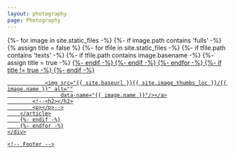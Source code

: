 ```yaml
---
layout: photography
page: Photography
---
```


<!-- Wrapper -->
<div id="wrapper">
    <!-- Header -->
<!--     <header id="header">
        <h1><a href="index.html"><strong>{{ site.header.title }}</strong> {{ site.header.subtitle }}</a></h1>
        <nav>
            <ul>
                <li><a href="#footer" class="icon fa-info-circle">About</a></li>
            </ul>
        </nav>
    </header> -->
    <!-- Main -->
    <div id="main">
        {%- for image in site.static_files -%}
        {%- if image.path contains 'fulls' -%}
        <article class="thumb">
        {% assign title = false %}
        {%- for tfile in site.static_files -%}
            {%- if tfile.path contains 'texts' -%}
                {%- if tfile.path contains image.basename -%}
                    {%- assign title = true -%}
                        <a href="{{ site.baseurl }}{{ site.image_fulls_loc }}/{{ image.name }}" id="image" class="swipebox" title="{% include_relative /images/texts/{{ tfile.name }} %}">
                    {%- endif -%}
            {%- endif -%}
        {%- endfor -%}
        {%- if title != true -%}
            <a href="{{ site.baseurl }}{{ site.image_fulls_loc }}/{{ image.name }}" id="image" class="swipebox" title="{{ image.name }}">
        {%- endif -%}

                <img src="{{ site.baseurl }}{{ site.image_thumbs_loc }}/{{ image.name }}" alt=""
                     data-name="{{ image.name }}"/></a>
            <!--<h2></h2>
            <p></p>-->
        </article>
        {%- endif -%}
        {%- endfor -%}
    </div>

    <!-- Footer -->
<!--     <footer id="footer" class="panel">
        <div class="inner split">
            <div>
                <section>
                    <h2>{{ site.footer.name }}</h2>
                    <p>{{ site.footer.bio }}</p>
                    <p>{{ site.footer.github }}</p>
                </section>
                <section>
                    <h2>Follow me on ...</h2>
                    <ul class="icons">
                        {% if site.social_urls.facebook %}
                            <li>
                                <a href="{{ site.social_urls.facebook }}" class="icon fa-facebook">
                                    <span class="label">Facebook</span>
                                </a>
                            </li>
                        {% endif %}
                        {% if site.social_urls.twitter %}
                            <li>
                                <a href="{{ site.social_urls.twitter }}" class="icon fa-twitter">
                                    <span class="label">Twitter</span>
                                </a>
                            </li>
                        {% endif %}
                        {% if site.social_urls.instagram %}
                            <li>
                                <a href="{{ site.social_urls.instagram }}" class="icon fa-instagram">
                                    <span class="label">Instagram</span>
                                </a>
                            </li>
                        {% endif %}
                        {% if site.social_urls.dribbble %}
                            <li>
                                <a href="{{ site.social_urls.dribbble }}" class="icon fa-dribbble">
                                    <span class="label">Dribbble</span>
                                </a>
                            </li>
                        {% endif %}
                        {% if site.social_urls.github %}
                            <li>
                                <a href="{{ site.social_urls.github }}" class="icon fa-github">
                                    <span class="label">GitHub</span>
                                </a>
                            </li>
                        {% endif %}
                        {% if site.social_urls.linkedin %}
                            <li>
                                <a href="{{ site.social_urls.linkedin }}" class="icon fa-linkedin">
                                    <span class="label">LinkedIn</span>
                                </a>
                            </li>
                        {% endif %}
                    </ul>
                </section>
                <p class="copyright">
                    &copy; {{ site.author }}. Design: {{ site.web_design }}
                </p>
            </div>
        </div>
    </footer> -->
</div>
